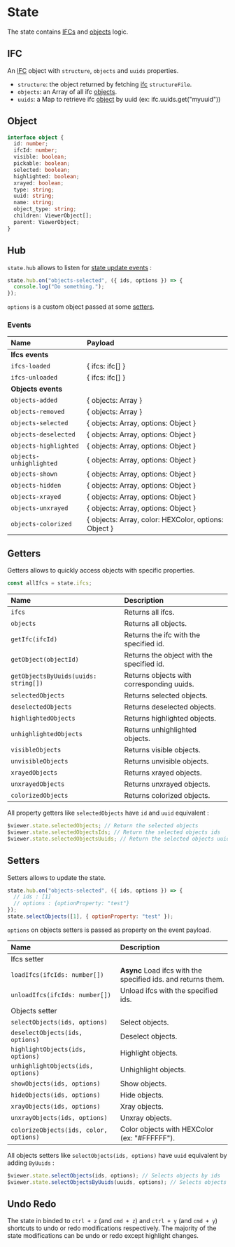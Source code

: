 # State

The state contains [IFCs](#ifc) and [objects](#object) logic.

## IFC

An [IFC](https://github.com/bimdata/javascript-api-client/blob/master/docs/Ifc.md) object with `structure`, `objects` and `uuids` properties.

- `structure`: the object returned by fetching [ifc](https://github.com/bimdata/javascript-api-client/blob/master/docs/Ifc.md) `structureFile`.
- `objects`: an Array of all ifc [objects](#object).
- `uuids`: a Map to retrieve ifc [object](#object) by uuid (ex: ifc.uuids.get("myuuid"))

## Object

```typescript
interface object {
  id: number;
  ifcId: number;
  visible: boolean;
  pickable: boolean;
  selected: boolean;
  highlighted: boolean;
  xrayed: boolean;
  type: string;
  uuid: string;
  name: string;
  object_type: string;
  children: ViewerObject[];
  parent: ViewerObject;
}
```

## Hub

`state.hub` allows to listen for [state update events](#events) :

```javascript
state.hub.on("objects-selected", ({ ids, options }) => {
  console.log("Do something.");
});
```

`options` is a custom object passed at some [setters](#setters).

### Events

| Name                    | Payload                                              |
| :---------------------- | :--------------------------------------------------- |
| **Ifcs events**         |                                                      |
| `ifcs-loaded`           | { ifcs: ifc[] }                                      |
| `ifcs-unloaded`         | { ifcs: ifc[] }                                      |
| **Objects events**      |                                                      |
| `objects-added`         | { objects: Array }                                   |
| `objects-removed`       | { objects: Array }                                   |
| `objects-selected`      | { objects: Array, options: Object }                  |
| `objects-deselected`    | { objects: Array, options: Object }                  |
| `objects-highlighted`   | { objects: Array, options: Object }                  |
| `objects-unhighlighted` | { objects: Array, options: Object }                  |
| `objects-shown`         | { objects: Array, options: Object }                  |
| `objects-hidden`        | { objects: Array, options: Object }                  |
| `objects-xrayed`        | { objects: Array, options: Object }                  |
| `objects-unxrayed`      | { objects: Array, options: Object }                  |
| `objects-colorized`     | { objects: Array, color: HEXColor, options: Object } |

## Getters

Getters allows to quickly access objects with specific properties.

```javascript
const allIfcs = state.ifcs;
```

| Name                                 | Description                               |
| :----------------------------------- | :---------------------------------------- |
| `ifcs`                               | Returns all ifcs.                         |
| `objects`                            | Returns all objects.                      |
| `getIfc(ifcId)`                      | Returns the ifc with the specified id.    |
| `getObject(objectId)`                | Returns the object with the specified id. |
| `getObjectsByUuids(uuids: string[])` | Returns objects with corresponding uuids. |
| `selectedObjects`                    | Returns selected objects.                 |
| `deselectedObjects`                  | Returns deselected objects.               |
| `highlightedObjects`                 | Returns highlighted objects.              |
| `unhighlightedObjects`               | Returns unhighlighted objects.            |
| `visibleObjects`                     | Returns visible objects.                  |
| `unvisibleObjects`                   | Returns unvisible objects.                |
| `xrayedObjects`                      | Returns xrayed objects.                   |
| `unxrayedObjects`                    | Returns unxrayed objects.                 |
| `colorizedObjects`                   | Returns colorized objects.                |

All property getters like `selectedObjects` have `id` and `uuid` equivalent :

```javascript
$viewer.state.selectedObjects; // Return the selected objects
$viewer.state.selectedObjectsIds; // Return the selected objects ids
$viewer.state.selectedObjectsUuids; // Return the selected objects uuids
```

## Setters

Setters allows to update the state.

```javascript
state.hub.on("objects-selected", ({ ids, options }) => {
  // ids : [1]
  // options : {optionProperty: "test"}
});
state.selectObjects([1], { optionProperty: "test" });
```

`options` on objects setters is passed as property on the event payload.

| Name                                   | Description                                                   |
| :------------------------------------- | :------------------------------------------------------------ |
| Ifcs setter                            |                                                               |
| `loadIfcs(ifcIds: number[])`           | **Async** Load ifcs with the specified ids. and returns them. |
| `unloadIfcs(ifcIds: number[])`         | Unload ifcs with the specified ids.                           |
| Objects setter                         |                                                               |
| `selectObjects(ids, options)`          | Select objects.                                               |
| `deselectObjects(ids, options)`        | Deselect objects.                                             |
| `highlightObjects(ids, options)`       | Highlight objects.                                            |
| `unhighlightObjects(ids, options)`     | Unhighlight objects.                                          |
| `showObjects(ids, options)`            | Show objects.                                                 |
| `hideObjects(ids, options)`            | Hide objects.                                                 |
| `xrayObjects(ids, options)`            | Xray objects.                                                 |
| `unxrayObjects(ids, options)`          | Unxray objects.                                               |
| `colorizeObjects(ids, color, options)` | Color objects with HEXColor (ex: "#FFFFFF").                  |

All objects setters like `selectObjects(ids, options)` have `uuid` equivalent by adding `ByUuids` :

```javascript
$viewer.state.selectObjects(ids, options); // Selects objects by ids
$viewer.state.selectObjectsByUuids(uuids, options); // Selects objects by uuids
```

## Undo Redo

The state in binded to `ctrl + z` (and `cmd + z`) and `ctrl + y` (and `cmd + y`) shortcuts to undo or redo modifications respectively. The majority of the state modifications can be undo or redo except highlight changes.
